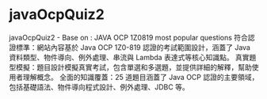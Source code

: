 # javaOcpQuiz2
javaOcpQuiz2  -  Base on : JAVA OCP 1Z0819 most popular questions 符合認證標準：網站內容基於 Java OCP 1Z0-819 認證的考試範圍設計，涵蓋了 Java 資料類型、物件導向、例外處理、串流與 Lambda 表達式等核心知識點。 真實題型模擬：題目設計模擬真實考試，包含單選和多選題，並提供詳細的解釋，幫助使用者理解概念。 全面的知識覆蓋：25 道題目涵蓋了 Java OCP 認證的主要領域，包括基礎語法、物件導向程式設計、例外處理、JDBC 等。
